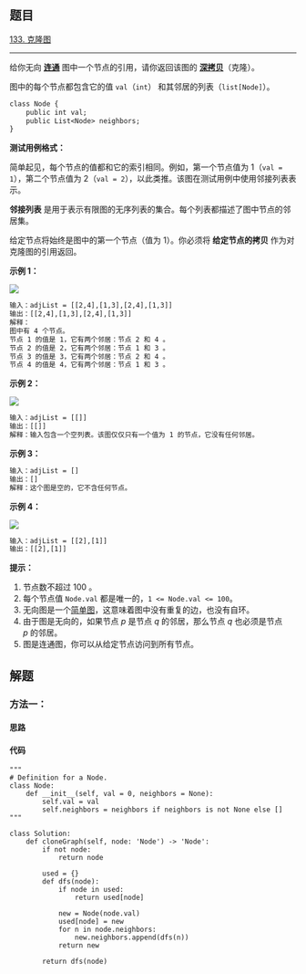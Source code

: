 ## 题目

[133. 克隆图](https://leetcode.cn/problems/clone-graph/)

---

给你无向 **[连通](https://baike.baidu.com/item/连通图/6460995?fr=aladdin)** 图中一个节点的引用，请你返回该图的 [**深拷贝**](https://baike.baidu.com/item/深拷贝/22785317?fr=aladdin)（克隆）。

图中的每个节点都包含它的值 `val`（`int`） 和其邻居的列表（`list[Node]`）。

```txt
class Node {
    public int val;
    public List<Node> neighbors;
}
```


**测试用例格式：**

简单起见，每个节点的值都和它的索引相同。例如，第一个节点值为 1（`val = 1`），第二个节点值为 2（`val = 2`），以此类推。该图在测试用例中使用邻接列表表示。

**邻接列表** 是用于表示有限图的无序列表的集合。每个列表都描述了图中节点的邻居集。

给定节点将始终是图中的第一个节点（值为 1）。你必须将 **给定节点的拷贝** 作为对克隆图的引用返回。



**示例 1：**

![](https://assets.leetcode-cn.com/aliyun-lc-upload/uploads/2020/02/01/133_clone_graph_question.png)

```txt
输入：adjList = [[2,4],[1,3],[2,4],[1,3]]
输出：[[2,4],[1,3],[2,4],[1,3]]
解释：
图中有 4 个节点。
节点 1 的值是 1，它有两个邻居：节点 2 和 4 。
节点 2 的值是 2，它有两个邻居：节点 1 和 3 。
节点 3 的值是 3，它有两个邻居：节点 2 和 4 。
节点 4 的值是 4，它有两个邻居：节点 1 和 3 。
```

**示例 2：**

![](https://assets.leetcode-cn.com/aliyun-lc-upload/uploads/2020/02/01/graph.png)

```txt
输入：adjList = [[]]
输出：[[]]
解释：输入包含一个空列表。该图仅仅只有一个值为 1 的节点，它没有任何邻居。
```

**示例 3：**

```txt
输入：adjList = []
输出：[]
解释：这个图是空的，它不含任何节点。
```

**示例 4：**

![](https://assets.leetcode-cn.com/aliyun-lc-upload/uploads/2020/02/01/graph-1.png)

```txt
输入：adjList = [[2],[1]]
输出：[[2],[1]]
```


**提示：**

1.  节点数不超过 100 。
2.  每个节点值 `Node.val` 都是唯一的，`1 <= Node.val <= 100`。
3.  无向图是一个[简单图](https://baike.baidu.com/item/简单图/1680528?fr=aladdin)，这意味着图中没有重复的边，也没有自环。
4.  由于图是无向的，如果节点 *p* 是节点 *q* 的邻居，那么节点 *q* 也必须是节点 *p* 的邻居。
5.  图是连通图，你可以从给定节点访问到所有节点。



## 解题

### 方法一：

#### 思路



#### 代码

```python3
"""
# Definition for a Node.
class Node:
    def __init__(self, val = 0, neighbors = None):
        self.val = val
        self.neighbors = neighbors if neighbors is not None else []
"""

class Solution:
    def cloneGraph(self, node: 'Node') -> 'Node':
        if not node:
            return node

        used = {}
        def dfs(node):
            if node in used:
                return used[node]

            new = Node(node.val)
            used[node] = new
            for n in node.neighbors:
                new.neighbors.append(dfs(n))
            return new

        return dfs(node)
```
